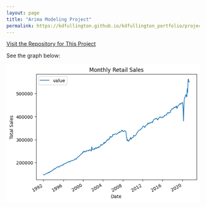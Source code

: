 ```yaml
---
layout: page
title: "Arima Modeling Project"
permalink: https://kdfullington.github.io/kdfullington_portfolio/projects/arima_modeling
---
```


[Visit the Repository for This Project](https://github.com/kdfullington/kdfullington-portfolio/tree/main/arima_model_retail_sales)

See the graph below:

![Graph](/assets/images/arima_sales_graph.jpeg)